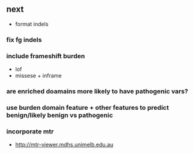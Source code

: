 ## next
* format indels

### fix fg indels

### include frameshift burden
* lof
* missese + inframe

### are enriched doamains more likely to have pathogenic vars?    

### use burden domain feature + other features to predict benign/likely benign vs pathogenic

### incorporate mtr
* http://mtr-viewer.mdhs.unimelb.edu.au

